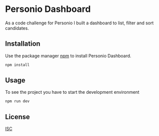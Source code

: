 # Personio Dashboard

As a code challenge for Personio I built a dashboard to list, filter and sort candidates.

## Installation

Use the package manager [npm](https://docs.npmjs.com/getting-started) to install Personio Dashboard.

```bash
npm install
```

## Usage

To see the project you have to start the development environment
```javascript
npm run dev
```

## License
[ISC](https://www.isc.org/licenses/)